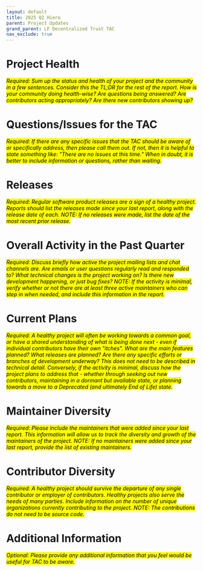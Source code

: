 ```yaml
---
layout: default
title: 2025 Q2 Hiero
parent: Project Updates
grand_parent: LF Decentralized Trust TAC
nav_exclude: true
---
```


# Project Health

<mark>_Required: Sum up the status and health of your project and the community in a few sentences. Consider this the TL;DR for the rest of the report. How is your community doing health-wise? Are questions being answered? Are contributors acting appropriately? Are there new contributors showing up?_
</mark>

# Questions/Issues for the TAC

<mark>_Required: If there are any specific issues that the TAC should be aware of or specifically address, then please call them out. If not, then it is helpful to state something like: "There are no issues at this time." When in doubt, it is better to include information or questions, rather than waiting._
</mark>

# Releases

<mark>_Required: Regular software product releases are a sign of a healthy project. Reports should list the releases made since your last report, along with the release date of each. NOTE: If no releases were made, list the date of the most recent prior release._
</mark>

# Overall Activity in the Past Quarter

<mark>_Required: Discuss briefly how active the project mailing lists and chat channels are. Are emails or user questions regularly read and responded to? What technical changes is the project working on? Is there new development happening, or just bug fixes? NOTE: If the activity is minimal, verify whether or not there are at least three active maintainers who can step in when needed, and include this information in the report._
</mark>

# Current Plans

<mark>_Required: A healthy project will often be working towards a common goal, or have a shared understanding of what is being done next - even if individual contributors have their own "itches". What are the main features planned? What releases are planned? Are there any specific efforts or branches of development underway? This does not need to be described in technical detail. Conversely, if the activity is minimal, discuss how the project plans to address that - whether through seeking out new contributors, maintaining in a dormant but available state, or planning towards a move to a Deprecated (and ultimately End of Life) state._
</mark>

# Maintainer Diversity

<mark>_Required: Please include the maintainers that were added since your last report. This information will allow us to track the diversity and growth of the maintainers of the project. NOTE: If no maintainers were added since your last report, provide the list of existing maintainers._
</mark>

# Contributor Diversity

<mark>_Required: A healthy project should survive the departure of any single contributor or employer of contributors. Healthy projects also serve the needs of many parties. Include information on the number of unique organizations currently contributing to the project. NOTE: The contributions do not need to be source code._
</mark>

# Additional Information

<mark>_Optional: Please provide any additional information that you feel would be useful for TAC to be aware._
</mark>
